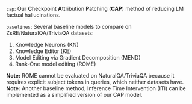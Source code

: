 ```cap```: Our **C**heckpoint **A**ttribution **P**atching (**CAP**) method of reducing LM factual hallucinations.

```baselines```: Several baseline models to compare on ZsRE/NaturalQA/TriviaQA datasets:

  1. Knowledge Neurons (KN)
  2. Knowledge Editor (KE)
  3. Model Editing via Gradient Decomposition (MEND)
  4. Rank-One model editing (ROME)  
  
  **Note:** ROME cannot be evaluated on NaturalQA/TriviaQA because it requires explicit subject tokens in queries, which neither datasets have.
  **Note:** Another baseline method, Inference Time Intervention (ITI) can be implemented as a simplified version of our CAP model.
 

